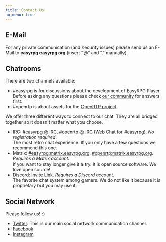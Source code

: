```yaml
---
title: Contact Us
no_menu: true
---
```


<div class="info" markdown="1">

## E-Mail

For any private communication (and security issues) please send us an E-Mail to **easyrpg easyrpg org** (insert "@" and "." manually).

## Chatrooms

There are two channels available:

- \#easyrpg is for discussions about the development of EasyRPG Player. Before asking any questions please check [our community](https://community.easyrpg.org) for answers first.
- \#openrtp is about assets for the [OpenRTP project](/contribute/artists).

We offer three different ways to connect to our chat. They are all bridged together so it doesn't matter what you choose.

- IRC: [#easyrpg @ IRC], [#openrtp @ IRC] ([Web Chat for #easyrpg](irc/)). _No registration required_.<br>
  The most retro chat experience. If you only have a few questions we recommend this one.
- Matrix: [#easyrpg:matrix.easyrpg.org], [#openrtp:matrix.easyrpg.org]. _Requires a Matrix account_.<br>
  If you want to stay longer give it a try. It is open source software. We love open source!
- Discord: [Invite Link]. _Requires a Discord account_.<br>
  The favorite chat system among gamers. We do not like it because it is proprietary but you may use it.

## Social Network

Please follow us! :)

- [Twitter](https://twitter.com/easyrpg/): This is our main social network communication channel.
- [Facebook](https://www.facebook.com/easyrpgofficial/)
- [Instagram](https://www.instagram.com/easyrpg_org/)

[#easyrpg @ IRC]: ircs://irc.libera.chat/easyrpg "#easyrpg IRC"
[#openrtp @ IRC]: ircs://irc.libera.chat/openrtp "#openrtp IRC"
[#easyrpg:matrix.easyrpg.org]: https://app.element.io/#/room/%23easyrpg:matrix.easyrpg.org "#easyrpg Matrix"
[#openrtp:matrix.easyrpg.org]: https://app.element.io/#/room/%23openrtp:matrix.openrtp.org "#openrtp Matrix"
[Invite Link]: /discord/ "Discord Chat"

</div>
